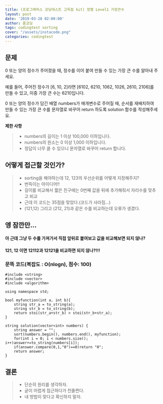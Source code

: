 ```yaml
---
title: (프로그래머스 코딩테스트 고득점 kit) 정렬 Level1 가장큰수
layout: post
date: '2019-03-28 02:00:00'
author: 줌코딩
tags: codingtest sorting
cover: "/assets/instacode.png"
categories: codingtest
---
```


## 문제

0 또는 양의 정수가 주어졌을 때, 정수를 이어 붙여 만들 수 있는 가장 큰 수를 알아내 주세요.

예를 들어, 주어진 정수가 [6, 10, 2]라면 [6102, 6210, 1062, 1026, 2610, 2106]를 만들 수 있고, 이중 가장 큰 수는 6210입니다.

0 또는 양의 정수가 담긴 배열 numbers가 매개변수로 주어질 때, 순서를 재배치하여 만들 수 있는 가장 큰 수를 문자열로 바꾸어 return 하도록 solution 함수를 작성해주세요.

**제한 사항**
>* numbers의 길이는 1 이상 100,000 이하입니다.
>* numbers의 원소는 0 이상 1,000 이하입니다.
>* 정답이 너무 클 수 있으니 문자열로 바꾸어 return 합니다.


## 어떻게 접근할 것인가?

>* sorting을 해야하는데 12, 123의 우선순위를 어떻게 지정해주지?
>* 번뜩이는 아이디어!! 
>* 길이를 비교해서 짧은 친구에는 0번째 값을 뒤에 추가해줘서 자리수를 맞추고 비교
>* 근데 이 코드는 35점을 맞았다.(코드가 사라짐...)
>* (121,12) 그리고 (212, 21)과 같은 수를 비교하는데 오류가 생겼다.

## 엥 잠깐만...
#### 아 근데 그냥 두 수를 가져가서 직접 앞뒤로 붙여보고 값을 비교해보면 되지 않나?
#### 121, 12 이면 12112과 12121을 비교하면 되지 않나?!!!

### 문뜩 코드(복잡도 : O(nlogn), 점수: 100)

    #include <string>
    #include <vector>
    #include <algorithm>

    using namespace std;

    bool myfunction(int a, int b){
        string str_a = to_string(a);
        string str_b = to_string(b);
        return stoi(str_a+str_b) > stoi(str_b+str_a);
    }

    string solution(vector<int> numbers) {
        string answer = "";
        sort(numbers.begin(), numbers.end(), myfunction);
        for(int i = 0; i < numbers.size(); i++)answer+=to_string(numbers[i]);
        if(answer.compare(0,1,"0")==0)return "0";
        return answer;
    }


## 결론

>* 단순히 원리를 생각하자.
>* 굳이 어렵게 접근하다가 천줄짠다.
>* 내 방법이 맞다고 확신하지 말자.
